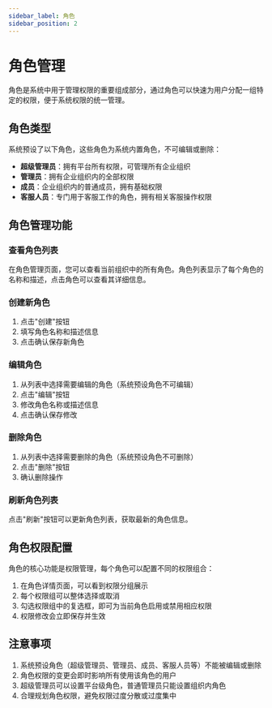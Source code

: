 ```yaml
---
sidebar_label: 角色
sidebar_position: 2
---
```


# 角色管理

角色是系统中用于管理权限的重要组成部分，通过角色可以快速为用户分配一组特定的权限，便于系统权限的统一管理。

## 角色类型

系统预设了以下角色，这些角色为系统内置角色，不可编辑或删除：

- **超级管理员**：拥有平台所有权限，可管理所有企业组织
- **管理员**：拥有企业组织内的全部权限
- **成员**：企业组织内的普通成员，拥有基础权限
- **客服人员**：专门用于客服工作的角色，拥有相关客服操作权限

## 角色管理功能

### 查看角色列表

在角色管理页面，您可以查看当前组织中的所有角色。角色列表显示了每个角色的名称和描述，点击角色可以查看其详细信息。

### 创建新角色

1. 点击"创建"按钮
2. 填写角色名称和描述信息
3. 点击确认保存新角色

### 编辑角色

1. 从列表中选择需要编辑的角色（系统预设角色不可编辑）
2. 点击"编辑"按钮
3. 修改角色名称或描述信息
4. 点击确认保存修改

### 删除角色

1. 从列表中选择需要删除的角色（系统预设角色不可删除）
2. 点击"删除"按钮
3. 确认删除操作

### 刷新角色列表

点击"刷新"按钮可以更新角色列表，获取最新的角色信息。

## 角色权限配置

角色的核心功能是权限管理，每个角色可以配置不同的权限组合：

1. 在角色详情页面，可以看到权限分组展示
2. 每个权限组可以整体选择或取消
3. 勾选权限组中的复选框，即可为当前角色启用或禁用相应权限
4. 权限修改会立即保存并生效

## 注意事项

1. 系统预设角色（超级管理员、管理员、成员、客服人员等）不能被编辑或删除
2. 角色权限的变更会即时影响所有使用该角色的用户
3. 超级管理员可以设置平台级角色，普通管理员只能设置组织内角色
4. 合理规划角色权限，避免权限过度分散或过度集中
